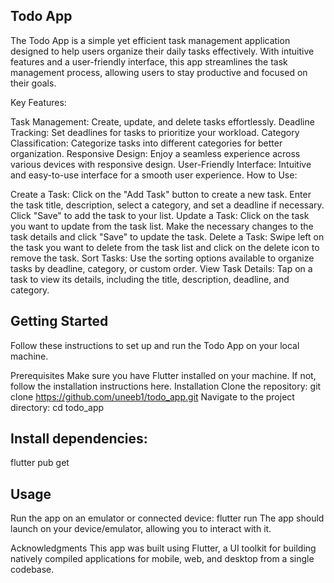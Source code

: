 ## Todo App

The Todo App is a simple yet efficient task management application designed to help users organize their daily tasks effectively. With intuitive features and a user-friendly interface, this app streamlines the task management process, allowing users to stay productive and focused on their goals.

Key Features:

Task Management: Create, update, and delete tasks effortlessly.
Deadline Tracking: Set deadlines for tasks to prioritize your workload.
Category Classification: Categorize tasks into different categories for better organization.
Responsive Design: Enjoy a seamless experience across various devices with responsive design.
User-Friendly Interface: Intuitive and easy-to-use interface for a smooth user experience.
How to Use:

Create a Task: Click on the "Add Task" button to create a new task. Enter the task title, description, select a category, and set a deadline if necessary. Click "Save" to add the task to your list.
Update a Task: Click on the task you want to update from the task list. Make the necessary changes to the task details and click "Save" to update the task.
Delete a Task: Swipe left on the task you want to delete from the task list and click on the delete icon to remove the task.
Sort Tasks: Use the sorting options available to organize tasks by deadline, category, or custom order.
View Task Details: Tap on a task to view its details, including the title, description, deadline, and category.

## Getting Started

Follow these instructions to set up and run the Todo App on your local machine.

Prerequisites
Make sure you have Flutter installed on your machine. If not, follow the installation instructions here.
Installation
Clone the repository:
git clone https://github.com/uneeb1/todo_app.git
Navigate to the project directory:
cd todo_app

## Install dependencies:
flutter pub get

## Usage
Run the app on an emulator or connected device:
flutter run
The app should launch on your device/emulator, allowing you to interact with it.


Acknowledgments
This app was built using Flutter, a UI toolkit for building natively compiled applications for mobile, web, and desktop from a single codebase.
